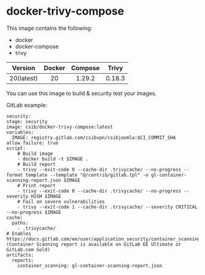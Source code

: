 # docker-trivy-compose
This image contains the following:
- docker
- docker-compose
- trivy

| Version        | Docker           | Compose  | Trivy 
| :-------------:|:-------------:   | :-----:  | :-----:|
| 20(latest)     | 20               | 1.29.2   |   0.18.3


You can use this image to build & security test your images.

GitLab example:
````
security:
stage: security
image: csib/docker-trivy-compose:latest
variables:
  IMAGE: registry.gitlab.com/csibvpn/csibjoomla:$CI_COMMIT_SHA
allow_failure: true
script:
    # Build image
    - docker build -t $IMAGE .
    # Build report
    - trivy --exit-code 0 --cache-dir .trivycache/ --no-progress --format template --template "@/contrib/gitlab.tpl" -o gl-container-scanning-report.json $IMAGE
    # Print report
    - trivy --exit-code 0 --cache-dir .trivycache/ --no-progress --severity HIGH $IMAGE
    # Fail on severe vulnerabilities
    - trivy --exit-code 1 --cache-dir .trivycache/ --severity CRITICAL --no-progress $IMAGE
cache:
  paths:
    - .trivycache/
# Enables https://docs.gitlab.com/ee/user/application_security/container_scanning/ (Container Scanning report is available on GitLab EE Ultimate or GitLab.com Gold)
artifacts:
  reports:
    container_scanning: gl-container-scanning-report.json
````